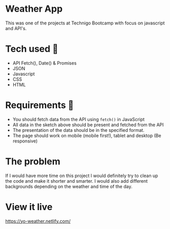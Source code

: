 # Weather App

This was one of the projects at Technigo Bootcamp with focus on javascript and API's.

# Tech used 🧠

- API Fetch(), Date() & Promises
- JSON
- Javascript
- CSS
- HTML

# Requirements 🧪

- You should fetch data from the API using `fetch()` in JavaScript
- All data in the sketch above should be present and fetched from the API
- The presentation of the data should be in the specified format.
- The page should work on mobile (mobile first!), tablet and desktop (Be responsive)

# The problem

If I would have more time on this project I would definitely try to clean up the code and make it shorter and smarter. I would also add different backgrounds depending on the weather and time of the day. 

# View it live

https://yo-weather.netlify.com/
